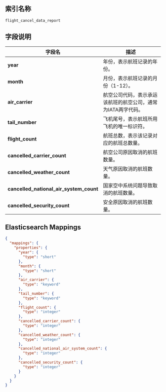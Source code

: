 ## 索引名称

`flight_cancel_data_report`

## 字段说明

| 字段名                                     | 描述                                                                 |
|-----------------------------------------|----------------------------------------------------------------------|
| **year**                                | 年份，表示航班记录的年份。                                            |
| **month**                               | 月份，表示航班记录的月份（1-12）。                                    |
| **air_carrier**                         | 航空公司代码，表示承运该航班的航空公司，通常为IATA两字代码。           |
| **tail_number**                         | 飞机尾号，表示航班所用飞机的唯一标识符。                               |
| **flight_count**                        | 航班总数，表示该记录对应的航班总数量。                                 |
| **cancelled_carrier_count**             | 航空公司原因取消的航班数量。                                           |
| **cancelled_weather_count**             | 天气原因取消的航班数量。                                               |
| **cancelled_national_air_system_count** | 国家空中系统问题导致取消的航班数量。                                   |
| **cancelled_security_count**            | 安全原因取消的航班数量。                                               |

## Elasticsearch Mappings

```json
{
  "mappings": {
    "properties": {
      "year": {
        "type": "short"
      },
      "month": {
        "type": "short"
      },
      "air_carrier": {
        "type": "keyword"
      },
      "tail_number": {
        "type": "keyword"
      },
      "flight_count": {
        "type": "integer"
      },
      "cancelled_carrier_count": {
        "type": "integer"
      },
      "cancelled_weather_count": {
        "type": "integer"
      },
      "cancelled_national_air_system_count": {
        "type": "integer"
      },
      "cancelled_security_count": {
        "type": "integer"
      }
    }
  }
}
